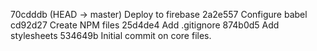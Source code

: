 70cdddb (HEAD -> master) Deploy to firebase
2a2e557 Configure babel
cd92d27 Create NPM files
25d4de4 Add .gitignore
874b0d5 Add stylesheets
534649b Initial commit on core files.
